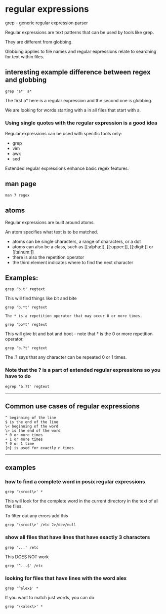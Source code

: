 # regular expressions

grep - generic regular expression parser

Regular expressions are text patterns that can be used by tools like grep.

They are different from globbing.

Globbing applies to file names and regular expressions relate to searching for text within files.

## interesting example difference between regex and globbing

	grep 'a*' a*

The first a* here is a regular expression and the second one is globbing.

We are looking for words starting with a in all files that start with a.

### Using single quotes with the regular expression is a good idea

Regular expressions can be used with specific tools only:

- grep
- vim
- awk
- sed

Extended regular expressions enhance basic regex features.

## man page

	man 7 regex

## atoms

Regular expressions are built around atoms.

An atom specifies what text is to be matched.

- atoms can be single characters, a range of characters, or a dot
- atoms can also be a class, such as [[:alpha:]], [[:upper:]], [[:digit:]] or [[:alnum:]]
- there is also the repetition operator
- the third element indicates where to find the next character

## Examples:

	grep 'b.t' regtext

This will find things like bit and bite

	grep 'b.*t' regtext

	The * is a repetition operator that may occur 0 or more times.

	grep 'bo*t' regtext

This will give bt and bot and boot - note that * is the 0 or more repetition operator.

	grep 'b.?t' regtext

The .? says that any character can be repeated 0 or 1 times.

### Note that the ? is a part of extended regular expressions so you have to do

	egrep 'b.?t' regtext

---

## Common use cases of regular expressions

	^ beginning of the line
	$ is the end of the line
	\< beginning of the word
	\> is the end of the word
	* 0 or more times
	+ 1 or more times
	? 0 or 1 time
	{n} is used for exactly n times

---

## examples

### how to find a complete word in posix regular expressions

	grep '\<root\>' *

This will look for the complete word in the current directory in the text of all the files.

To filter out any errors add this

	grep '\<root\>' /etc 2>/dev/null

### show all files that have lines that have exactly 3 characters

	grep '...' /etc

This DOES NOT work

	grep '^...$' /etc

### looking for files that have lines with the word alex

	grep '^alex$' *

If you want to match just words, you can do

	grep '\<alex\>' *